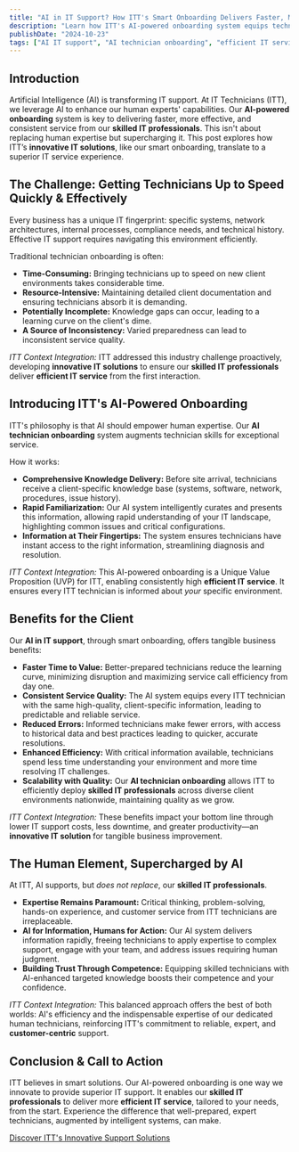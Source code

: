 ```yaml
---
title: "AI in IT Support? How ITT's Smart Onboarding Delivers Faster, More Effective Technician Service"
description: "Learn how ITT's AI-powered onboarding system equips technicians with client-specific knowledge for faster, more effective, and consistent IT support, enhancing service quality."
publishDate: "2024-10-23"
tags: ["AI IT support", "AI technician onboarding", "efficient IT service", "skilled IT professionals", "innovative IT solutions"]
---
```


## Introduction

Artificial Intelligence (AI) is transforming IT support. At IT Technicians (ITT), we leverage AI to enhance our human experts' capabilities. Our **AI-powered onboarding** system is key to delivering faster, more effective, and consistent service from our **skilled IT professionals**. This isn't about replacing human expertise but supercharging it. This post explores how ITT’s **innovative IT solutions**, like our smart onboarding, translate to a superior IT service experience.

## The Challenge: Getting Technicians Up to Speed Quickly & Effectively

Every business has a unique IT fingerprint: specific systems, network architectures, internal processes, compliance needs, and technical history. Effective IT support requires navigating this environment efficiently.

Traditional technician onboarding is often:
*   **Time-Consuming:** Bringing technicians up to speed on new client environments takes considerable time.
*   **Resource-Intensive:** Maintaining detailed client documentation and ensuring technicians absorb it is demanding.
*   **Potentially Incomplete:** Knowledge gaps can occur, leading to a learning curve on the client's dime.
*   **A Source of Inconsistency:** Varied preparedness can lead to inconsistent service quality.

*ITT Context Integration:* ITT addressed this industry challenge proactively, developing **innovative IT solutions** to ensure our **skilled IT professionals** deliver **efficient IT service** from the first interaction.

## Introducing ITT's AI-Powered Onboarding

ITT's philosophy is that AI should empower human expertise. Our **AI technician onboarding** system augments technician skills for exceptional service.

How it works:
*   **Comprehensive Knowledge Delivery:** Before site arrival, technicians receive a client-specific knowledge base (systems, software, network, procedures, issue history).
*   **Rapid Familiarization:** Our AI system intelligently curates and presents this information, allowing rapid understanding of your IT landscape, highlighting common issues and critical configurations.
*   **Information at Their Fingertips:** The system ensures technicians have instant access to the right information, streamlining diagnosis and resolution.

*ITT Context Integration:* This AI-powered onboarding is a Unique Value Proposition (UVP) for ITT, enabling consistently high **efficient IT service**. It ensures every ITT technician is informed about *your* specific environment.

## Benefits for the Client

Our **AI in IT support**, through smart onboarding, offers tangible business benefits:

*   **Faster Time to Value:** Better-prepared technicians reduce the learning curve, minimizing disruption and maximizing service call efficiency from day one.
*   **Consistent Service Quality:** The AI system equips every ITT technician with the same high-quality, client-specific information, leading to predictable and reliable service.
*   **Reduced Errors:** Informed technicians make fewer errors, with access to historical data and best practices leading to quicker, accurate resolutions.
*   **Enhanced Efficiency:** With critical information available, technicians spend less time understanding your environment and more time resolving IT challenges.
*   **Scalability with Quality:** Our **AI technician onboarding** allows ITT to efficiently deploy **skilled IT professionals** across diverse client environments nationwide, maintaining quality as we grow.

*ITT Context Integration:* These benefits impact your bottom line through lower IT support costs, less downtime, and greater productivity—an **innovative IT solution** for tangible business improvement.

## The Human Element, Supercharged by AI

At ITT, AI supports, but *does not replace*, our **skilled IT professionals**.

*   **Expertise Remains Paramount:** Critical thinking, problem-solving, hands-on experience, and customer service from ITT technicians are irreplaceable.
*   **AI for Information, Humans for Action:** Our AI system delivers information rapidly, freeing technicians to apply expertise to complex support, engage with your team, and address issues requiring human judgment.
*   **Building Trust Through Competence:** Equipping skilled technicians with AI-enhanced targeted knowledge boosts their competence and your confidence.

*ITT Context Integration:* This balanced approach offers the best of both worlds: AI's efficiency and the indispensable expertise of our dedicated human technicians, reinforcing ITT's commitment to reliable, expert, and **customer-centric** support.

## Conclusion & Call to Action

ITT believes in smart solutions. Our AI-powered onboarding is one way we innovate to provide superior IT support. It enables our **skilled IT professionals** to deliver more **efficient IT service**, tailored to your needs, from the start. Experience the difference that well-prepared, expert technicians, augmented by intelligent systems, can make.

[Discover ITT's Innovative Support Solutions](#discover-itts-innovative-support-solutions)
